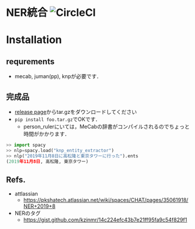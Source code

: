 # NER統合 ![CircleCI](https://circleci.com/gh/PKSHATechnology/bedore-ner.svg?style=svg)

# Installation

## requrements

- mecab, juman(pp), knpが必要です．

## 完成品

- [release page](https://github.com/PKSHATechnology/bedore-ner/releases)からtar.gzをダウンロードしてください
- `pip install foo.tar.gz`でOKです．
	- person_rulerにいては，MeCabの辞書がコンパイルされるのでちょっと時間がかかります．

```python
>> import spacy
>> nlp=spacy.load("knp_entity_extractor")
>> nlp("2019年11月8日に高松隆と東京タワーに行った").ents
(2019年11月8日, 高松隆, 東京タワー)
```

## Refs.

- attlassian 
	- https://pkshatech.atlassian.net/wiki/spaces/CHAT/pages/35061918/NER+2019+8
- NERのタグ
	- https://gist.github.com/kzinmr/14c224efc43b7e21ff95fa9c54f829f1
